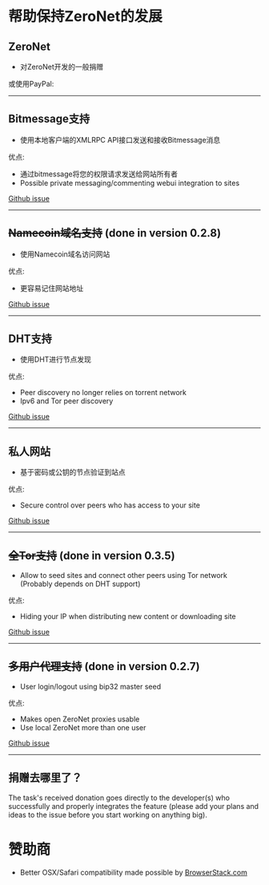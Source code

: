 <link rel=stylesheet href="../../bitcoinbar/bitcoinbar.css">


# 帮助保持ZeroNet的发展


## ZeroNet
<a href="bitcoin:1QDhxQ6PraUZa21ET5fYUCPgdrwBomnFgX?Label=ZeroNet+donation" class="bitcoinbar" data-address="1QDhxQ6PraUZa21ET5fYUCPgdrwBomnFgX" data-goal="0"></a>

* 对ZeroNet开发的一般捐赠

<div>或使用PayPal:
<a href="https://www.paypal.me/zeronet/0usd"><img alt="" border="0" src="https://www.paypalobjects.com/webstatic/en_US/btn/btn_donate_pp_142x27.png"></a>
</form>

</div>

---


## Bitmessage支持

<a href="bitcoin:1JxwXnjkv5M822aoJEVJawnS2uKnnT216Z?Label=ZeroNet+Bitmessage+donation" class="bitcoinbar" data-address="1JxwXnjkv5M822aoJEVJawnS2uKnnT216Z" data-goal="1.0"></a>

 * 使用本地客户端的XMLRPC API接口发送和接收Bitmessage消息

优点:

 * 通过bitmessage将您的权限请求发送给网站所有者
 * Possible private messaging/commenting webui integration to sites

[Github issue](https://github.com/HelloZeroNet/ZeroNet/issues/65)



---


## <s>Namecoin域名支持</s> (done in version 0.2.8)

 * 使用Namecoin域名访问网站

优点:

 * 更容易记住网站地址

[Github issue](https://github.com/HelloZeroNet/ZeroNet/issues/31)


---


## DHT支持

<a href="bitcoin:122tqTo5jTsZfF4xFodhM54b5HUkeVQL4E?Label=ZeroNet+DHT+donation" class="bitcoinbar" data-address="122tqTo5jTsZfF4xFodhM54b5HUkeVQL4E" data-goal="3.0"></a>

 * 使用DHT进行节点发现

优点:

 * Peer discovery no longer relies on torrent network
 * Ipv6 and Tor peer discovery

[Github issue](https://github.com/HelloZeroNet/ZeroNet/issues/57)


---


## 私人网站

<a href="bitcoin:1Q3jV3bAZxKBdMtVjnzfpcsmtXDspjGMnG?Label=ZeroNet+Private+sites" class="bitcoinbar" data-address="1Q3jV3bAZxKBdMtVjnzfpcsmtXDspjGMnG" data-goal="2.0"></a>

 * 基于密码或公钥的节点验证到站点

优点:

 * Secure control over peers who has access to your site

[Github issue](https://github.com/HelloZeroNet/ZeroNet/issues/62)


---


## <s>全Tor支持</s> (done in version 0.3.5)

 * Allow to seed sites and connect other peers using Tor network (Probably depends on DHT support)

优点:

 * Hiding your IP when distributing new content or downloading site

[Github issue](https://github.com/HelloZeroNet/ZeroNet/issues/60)



---


## <s>多用户代理支持</s> (done in version 0.2.7)

 * User login/logout using bip32 master seed

优点:

 * Makes open ZeroNet proxies usable
 * Use local ZeroNet more than one user

[Github issue](https://github.com/HelloZeroNet/ZeroNet/issues/58)


---


## 捐赠去哪里了？

The task's received donation goes directly to the developer(s) who successfully and properly integrates the feature (please add your plans and ideas to the issue before you start working on anything big).



# 赞助商

* Better OSX/Safari compatibility made possible by [BrowserStack.com](https://www.browserstack.com/)

<script src='../../jquery.min.js'></script>
<script src='../../bitcoinbar/bitcoinbar.js'></script>
